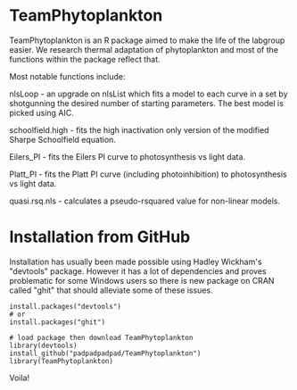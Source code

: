 # TeamPhytoplankton

TeamPhytoplankton is an R package aimed to make the life of the labgroup easier. We research thermal adaptation of phytoplankton and most of the functions within the package reflect that.

Most notable functions include:

nlsLoop - an upgrade on nlsList which fits a model to each curve in a set by shotgunning the desired number of starting parameters. The best model is picked using AIC.

schoolfield.high - fits the high inactivation only version of the modified Sharpe Schoolfield equation.

Eilers_PI - fits the Eilers PI curve to photosynthesis vs light data.

Platt_PI - fits the Platt PI curve (including photoinhibition) to photosynthesis vs light data.

quasi.rsq.nls - calculates a pseudo-rsquared value for non-linear models.

# Installation from GitHub

Installation has usually been made possible using Hadley Wickham's "devtools" package. However it has a lot of dependencies and proves problematic for some Windows users so there is new package on CRAN called "ghit" that should alleviate some of these issues.

```{R}
install.packages("devtools")
# or
install.packages("ghit")

# load package then download TeamPhytoplankton
library(devtools)
install_github("padpadpadpad/TeamPhytoplankton")
library(TeamPhytoplankton)
```

Voila!

